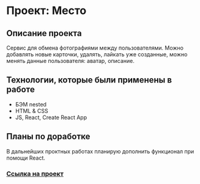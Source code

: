 # Проект: Место

## Описание проекта
Сервис для обмена фотографиями между пользователями. Можно добавлять новые карточки, удалять, лайкать уже созданные, можно менять данные пользователя: аватар, описание.


## Технологии, которые были применены в работе
- БЭМ nested
- HTML & CSS
-  JS, React, Create React App


## Планы по доработке
В дальнейших проктных работах планирую дополнить функционал при помощи React.


### [Ссылка на проект](https://thewayitshine.github.io/mesto/)
